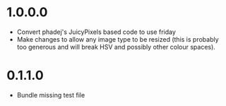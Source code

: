 # 1.0.0.0
- Convert phadej's JuicyPixels based code to use friday
- Make changes to allow any image type to be resized (this is probably too generous and will break HSV and possibly other colour spaces).

# 0.1.1.0

- Bundle missing test file
